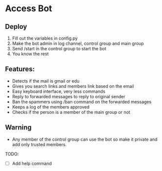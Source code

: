 # Access Bot

## Deploy

1. Fill out the variables in config.py
2. Make the bot admin in log channel, control group and main group
3. Send /start in the control group to start the bot
4. You know the rest

## Features:

* Detects if the mail is gmail or edu
* Gives you search links and members link based on the email
* Easy keyboard interface, very less commands
* Reply to forwarded messages to reply to original sender
* Ban the spammers using /ban command on the forwarded messages
* Keeps a log of the members approved
* Checks if the person is a member of the main group or not

## Warning

* Any member of the control group can use the bot so make it private and add only trusted members.

TODO:

* [ ] Add help command
